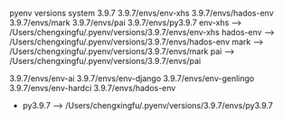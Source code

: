 pyenv versions
  system
  3.9.7
  3.9.7/envs/env-xhs
  3.9.7/envs/hados-env
  3.9.7/envs/mark
  3.9.7/envs/pai
  3.9.7/envs/py3.9.7
  env-xhs --> /Users/chengxingfu/.pyenv/versions/3.9.7/envs/env-xhs
  hados-env --> /Users/chengxingfu/.pyenv/versions/3.9.7/envs/hados-env
  mark --> /Users/chengxingfu/.pyenv/versions/3.9.7/envs/mark
  pai --> /Users/chengxingfu/.pyenv/versions/3.9.7/envs/pai

  3.9.7/envs/env-ai
  3.9.7/envs/env-django
  3.9.7/envs/env-genlingo
  3.9.7/envs/env-hardci
  3.9.7/envs/hados-env

* py3.9.7 --> /Users/chengxingfu/.pyenv/versions/3.9.7/envs/py3.9.7